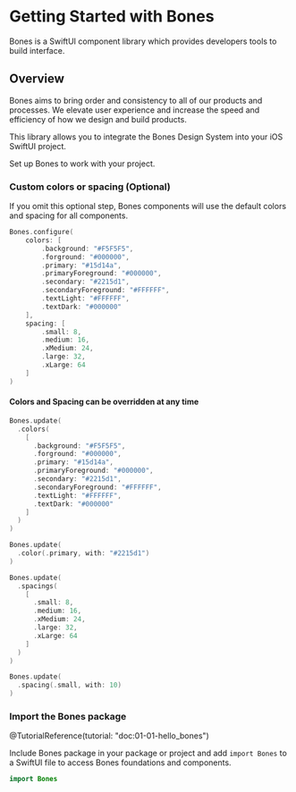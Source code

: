 # Getting Started with Bones

Bones is a SwiftUI component library which provides developers tools to build interface.

## Overview

Bones aims to bring order and consistency to all of our products and processes. We elevate user experience and increase the speed and efficiency of how we design and build products.

This library allows you to integrate the Bones Design System into your iOS SwiftUI project.

Set up Bones to work with your project.


###  Custom colors or spacing (Optional)

If you omit this optional step, Bones components will use the default colors and spacing for all components.

```swift
Bones.configure(
    colors: [
        .background: "#F5F5F5",
        .forground: "#000000",
        .primary: "#15d14a",
        .primaryForeground: "#000000",
        .secondary: "#2215d1",
        .secondaryForeground: "#FFFFFF",
        .textLight: "#FFFFFF",
        .textDark: "#000000"
    ],
    spacing: [
        .small: 8,
        .medium: 16,
        .xMedium: 24,
        .large: 32,
        .xLarge: 64
    ]
)
```

#### Colors and Spacing can be overridden at any time

```swift
Bones.update(
  .colors(
    [
      .background: "#F5F5F5",
      .forground: "#000000",
      .primary: "#15d14a",
      .primaryForeground: "#000000",
      .secondary: "#2215d1",
      .secondaryForeground: "#FFFFFF",
      .textLight: "#FFFFFF",
      .textDark: "#000000"
    ]
  )
)

Bones.update(
  .color(.primary, with: "#2215d1")
)

Bones.update(
  .spacings(
    [
      .small: 8,
      .medium: 16,
      .xMedium: 24,
      .large: 32,
      .xLarge: 64
    ]
  )
)

Bones.update(
  .spacing(.small, with: 10)
)
```


### Import the Bones package
@TutorialReference(tutorial: "doc:01-01-hello_bones")

Include Bones package in your package or project and add `import Bones` to a SwiftUI file to access Bones foundations and components.
```swift
import Bones
```
